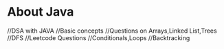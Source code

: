 # About Java
//DSA with JAVA
//Basic concepts
//Questions on Arrays,Linked List,Trees
//DFS
//Leetcode Questions 
//Conditionals,Loops
//Backtracking

